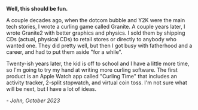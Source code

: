 **Well, this should be fun.**

A couple decades ago, when the dotcom bubble and Y2K were the main tech stories, I wrote a curling game called Granite. A couple years later, I wrote Granite2 with better graphics and physics. I sold them by shipping CDs (actual, physical CDs) to retail stores or directly to anybody who wanted one. They did pretty well, but then I got busy with fatherhood and a career, and had to put them aside "for a while". 

Twenty-ish years later, the kid is off to school and I have a little more time, so I'm going to try my hand at writing more curling software. The first product is an Apple Watch app called "Curling Time" that includes an activity tracker, 2-split stopwatch, and virtual coin toss. I'm not sure what will be next, but I have a lot of ideas.

*- John, October 2023*